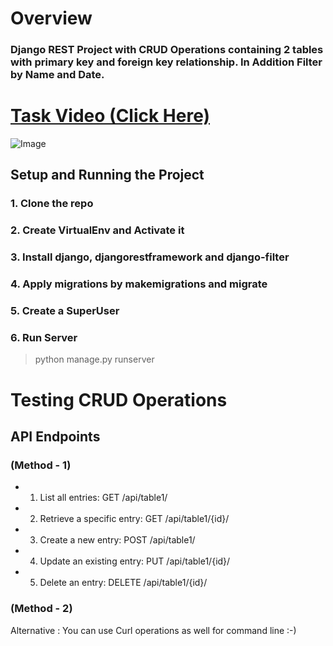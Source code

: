 # Overview

### Django REST Project with CRUD Operations containing 2 tables with primary key and foreign key relationship. In Addition Filter by Name and Date.

# [Task Video (Click Here)](https://drive.google.com/file/d/1NSCoq-OBx9uv2XTPvZAG_126N8yLqGRY/view?usp=sharing)

![Image](https://gateway.pinata.cloud/ipfs/QmVU7zdBXLPptTXUx3WTnhVWfpJCnM9tRgoZTB7eesDCpw)

## Setup and Running the Project

### 1. Clone the repo

### 2. Create VirtualEnv and Activate it

### 3. Install django, djangorestframework and django-filter

### 4. Apply migrations by makemigrations and migrate

### 5. Create a SuperUser 

### 6. Run Server 
> python manage.py runserver

# Testing CRUD Operations

## API Endpoints

### (Method - 1)
- 1. List all entries: GET /api/table1/
- 2. Retrieve a specific entry: GET /api/table1/{id}/
- 3. Create a new entry: POST /api/table1/
- 4. Update an existing entry: PUT /api/table1/{id}/
- 5. Delete an entry: DELETE /api/table1/{id}/

### (Method - 2)
Alternative : You can use Curl operations as well for command line :-)
